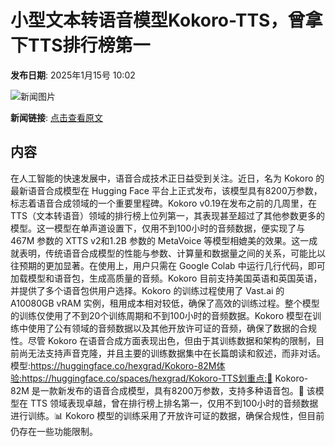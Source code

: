 # 小型文本转语音模型Kokoro-TTS，曾拿下TTS排行榜第一

**发布日期**: 2025年1月15号 10:02

![新闻图片](https://pic.chinaz.com/picmap/thumb/202406061628298769_3.jpg)

**新闻链接**: [点击查看原文](https://www.aibase.com/zh/news/14720)

## 内容

在人工智能的快速发展中，语音合成技术正日益受到关注。近日，名为 Kokoro 的最新语音合成模型在 Hugging Face 平台上正式发布，该模型具有8200万参数，标志着语音合成领域的一个重要里程碑。Kokoro v0.19在发布之前的几周里，在 TTS（文本转语音）领域的排行榜上位列第一，其表现甚至超过了其他参数更多的模型。这一模型在单声道设置下，仅用不到100小时的音频数据，便实现了与467M 参数的 XTTS v2和1.2B 参数的 MetaVoice 等模型相媲美的效果。这一成就表明，传统语音合成模型的性能与参数、计算量和数据量之间的关系，可能比以往预期的更加显著。在使用上，用户只需在 Google Colab 中运行几行代码，即可加载模型和语音包，生成高质量的音频。Kokoro 目前支持美国英语和英国英语，并提供了多个语音包供用户选择。Kokoro 的训练过程使用了 Vast.ai 的 A10080GB vRAM 实例，租用成本相对较低，确保了高效的训练过程。整个模型的训练仅使用了不到20个训练周期和不到100小时的音频数据。Kokoro 模型在训练中使用了公有领域的音频数据以及其他开放许可证的音频，确保了数据的合规性。尽管 Kokoro 在语音合成方面表现出色，但由于其训练数据和架构的限制，目前尚无法支持声音克隆，并且主要的训练数据集中在长篇朗读和叙述，而非对话。模型:https://huggingface.co/hexgrad/Kokoro-82M体验:https://huggingface.co/spaces/hexgrad/Kokoro-TTS划重点:🌟 Kokoro-82M 是一款新发布的语音合成模型，具有8200万参数，支持多种语音包。🎤 该模型在 TTS 领域表现卓越，曾在排行榜上排名第一，仅用不到100小时的音频数据进行训练。📊 Kokoro 模型的训练采用了开放许可证的数据，确保合规性，但目前仍存在一些功能限制。

